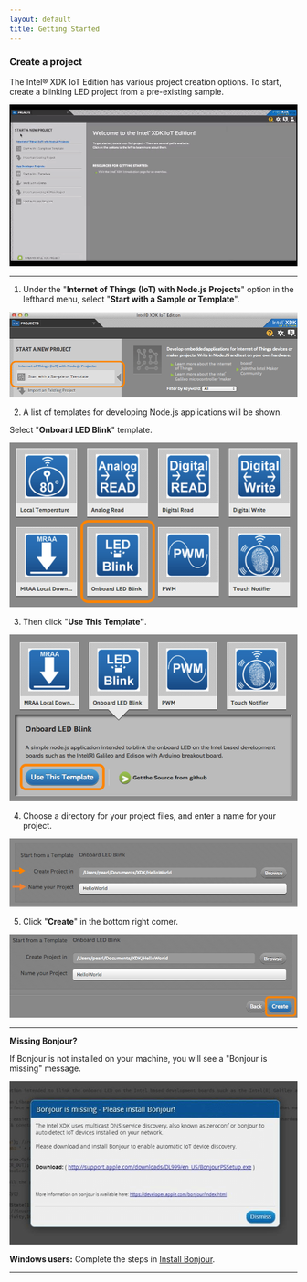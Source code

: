 ```yaml
---
layout: default
title: Getting Started
---
```


### Create a project

The Intel® XDK IoT Edition has various project creation options. To start, create a blinking LED project from a pre-existing sample.

![Animated gif: creating a project in the Intel® XDK](images/create_xdk_project-animated.gif)

---

1. Under the "**Internet of Things (IoT) with Node.js Projects**" option in the lefthand menu, select "**Start with a Sample or Template**".

  !["Start with a Sample or Template" option in sidebar](images/xdk-start_with_sample.png)

2. A list of templates for developing Node.js applications will be shown. 

  Select "**Onboard LED Blink**" template.

  !["Onboard LED Blink" template highlighted](images/xdk-onboard_led_blink_sample.png)
  
3. Then click "**Use This Template"**.

  !["Use This Template" button highlighted](images/xdk-use_this_template.png)

4. Choose a directory for your project files, and enter a name for your project.

  ![Example project creation settings](images/xdk-create_folder_name_project.png)

5. Click "**Create**" in the bottom right corner.

  ![Create button highlighted](images/xdk-create_button.png)

---

**Missing Bonjour?**

If Bonjour is not installed on your machine, you will see a "Bonjour is missing" message.

![Bonjour is missing message](images/bonjour_missing.png)

**Windows users:** Complete the steps in [Install Bonjour](details-install_bonjour.html).

---